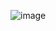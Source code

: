 ![image](https://github.com/NguyenBaPhat/petcare/assets/112876184/544dca2d-e6b7-436f-b266-7481cf93262e)
